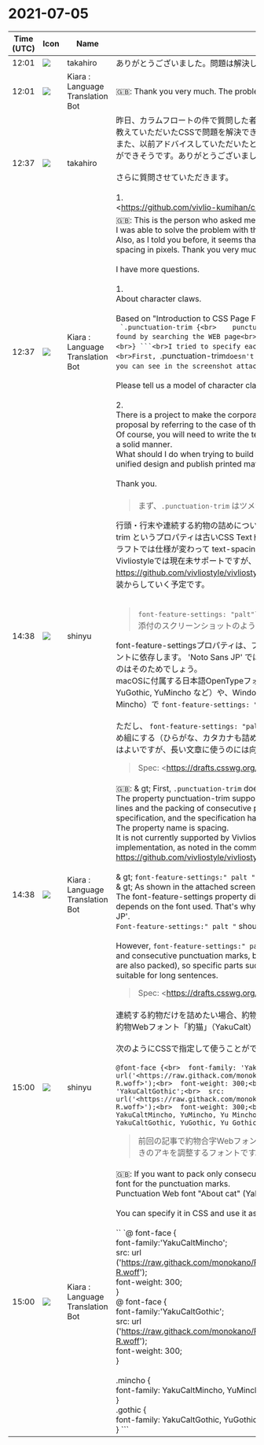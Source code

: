 # 2021-07-05

|Time (UTC)|Icon|Name|Message|
|---|---|---|---|
|12:01|![](https://avatars.slack-edge.com/2021-03-07/1843534807857_00f7c5a10c2fdc7b710d_72.jpg)|takahiro|ありがとうございました。問題は解決しました。|
|12:01|![](https://avatars.slack-edge.com/2021-08-02/2324149410423_2aa7423c4133ecb9f168_72.png)|Kiara : Language Translation Bot|🇬🇧: Thank you very much. The problem has been resolved.|
|12:37|![](https://avatars.slack-edge.com/2021-03-07/1843534807857_00f7c5a10c2fdc7b710d_72.jpg)|takahiro|昨日、カラムフロートの件で質問した者です。<br>教えていただいたCSSで問題を解決できました。<br>また、以前アドバイスしていただいたとおり、行送りをピクセルで指定することで意図した組版ができそうです。ありがとうございました。DTPer頭を切り替えていかねばと反省しています。<br><br>さらに質問させていただきます。<br><br>1.<br><https://github.com/vivlio-kumihan/css-typesetting-doc-2107-001|コードはこちらに置いております。><br>文字ツメについてです。<br><br>「CSSページ組版入門」を参考にしたもの、<br>```.punctuation-trim {<br>    punctuation-trim: start end adjacent;<br>}<pre>WEBページを検索して見つけたもので</pre>.tume {<br>    font-feature-settings: "palt";<br>}<pre>GoogleFontsの書体 `Noto` を使いそれぞれ指定してみました。</pre>&lt;h3&gt;1　はじめに&lt;/h3&gt;<br>&lt;p&gt;「《約物〈やくもの〉》、つまり『括弧』・『句読点』の類（たぐい）です。」&lt;/p&gt;<br>&lt;p class="punctuation-trim"&gt;「《約物〈やくもの〉》、つまり『括弧』・『句読点』の類（たぐい）です。」&lt;/p&gt;<br>&lt;p class="tume"&gt;「《約物〈やくもの〉》、つまり『括弧』・『句読点』の類（たぐい）です。」&lt;/p&gt;```<br>まず、`.punctuation-trim` はツメがかかりません。<br><br>`font-feature-settings: "palt"`では、<br>添付のスクリーンショットのように、`Sans`はツメがかかりますが、`Serif`はダメです。<br><br>CSS組版（Vivliostyle）での文字ツメのお手本をご教示ください。<br><br>2.<br>法人の会報をWEB化する案件がありまして、以前、こちらで見せていただいたドイツ図書館の事例を参考にご提案しようとしています。<br>ベタで本文を組んでいくのはもちろん、適材適所に文字ツメが必要になってきます。<br>あのようなサイト（ディバイスを問わず、統一されたデザインとあしらいで読ませつつ、印刷物も発行する）を構築しようとした時、使用する日本語の書体（書体の構成など）はどのようにしたらいいのでしょうか？　どんな書体を使えばいいのでしょうか？<br><br>よろしくお願いいたします。<br>https://vivliostyle.slack.com/files/U01512BUC6T/F027FTM1S9X/____________________________2021-07-05_20.21.09.png<br>https://vivliostyle.slack.com/files/U01512BUC6T/F026NGESZ5M/____________________________2021-07-05_20.23.48.png<br>https://vivliostyle.slack.com/files/U01512BUC6T/F026NGG1VP1/output.pdf|
|12:37|![](https://avatars.slack-edge.com/2021-08-02/2324149410423_2aa7423c4133ecb9f168_72.png)|Kiara : Language Translation Bot|🇬🇧: This is the person who asked me about the column float yesterday.<br>I was able to solve the problem with the CSS you taught me.<br>Also, as I told you before, it seems that you can typeset as intended by specifying the line spacing in pixels. Thank you very much. I regret that I have to switch the DTPer head.<br><br>I have more questions.<br><br>1.<br>About character claws.<br><br>Based on "Introduction to CSS Page Formatting",<br>`` `.punctuation-trim {<br>    punctuation-trim: start end adjacent;<br>} ```<br>What I found by searching the WEB page<br>`` `. Tume {<br>    font-feature-settings: "palt";<br>} ```<br>I tried to specify each using the Google Fonts typeface `Noto`.<br><br>First, `.punctuation-trim` doesn't claw.<br><br>In `font-feature-settings:" palt "`,<br>As you can see in the screenshot attached, `Sans` is clawed, but` Serif` is not.<br><br>Please tell us a model of character claws in CSS typesetting (Vivliostyle).<br><br>2.<br>There is a project to make the corporate newsletter online, and I am trying to make a proposal by referring to the case of the German Library that I showed you here before.<br>Of course, you will need to write the text in the right place, as well as to compose the text in a solid manner.<br>What should I do when trying to build such a site (regardless of the device, read it with a unified design and publish printed matter), what Japanese typeface should I use?<br><br>Thank you.|
|14:38|![](https://avatars.slack-edge.com/2018-04-27/354445776386_e258f5ed5ba887b08668_72.jpg)|shinyu|<blockquote>まず、`.punctuation-trim` はツメがかかりません。</blockquote>行頭・行末や連続する約物の詰めについて、AH Formatterがサポートしている punctuation-trim というプロパティは古いCSS Textドラフト仕様にあったもので、現在のCSS Text Level 4ドラフトでは仕様が変わって text-spacing というプロパティ名になっています。<br>Vivliostyleでは現在未サポートですが、issue <https://github.com/vivliostyle/vivliostyle.js/issues/595> のコメントにあるように、最小限の実装からしていく予定です。<br><br><blockquote>`font-feature-settings: "palt"`では、<br>添付のスクリーンショットのように、`Sans`はツメがかかりますが、`Serif`はダメです。</blockquote>font-feature-settingsプロパティは、フォントの機能を直接指定するものなので、使用するフォントに依存します。 'Noto Sans JP' では "palt" が効くのに 'Noto Serif JP' では効かないというのはそのためでしょう。<br>macOSに付属する日本語OpenTypeフォント（Hiragino Sans, Hiragino Mincho ProN, YuGothic, YuMincho など）や、Windowsに付属する一部の日本語フォント（Yu Gothic, Yu Mincho）で `font-feature-settings: "palt"` が効くはずです。<br><br>ただし、 `font-feature-settings: "palt"` は、行頭・行末や連続する約物に限らず、無条件で詰め組にする（ひらがな、カタカナも詰める）というものなので、見出しなど特定の部分に使うのはよいですが、長い文章に使うのには向きません。<br><blockquote>Spec: <https://drafts.csswg.org/css-text-4/#text-spacing-property|CSS Text Module Level 4 - Character Class Spacing: the text-spacing property></blockquote>|
|14:38|![](https://avatars.slack-edge.com/2021-08-02/2324149410423_2aa7423c4133ecb9f168_72.png)|Kiara : Language Translation Bot|🇬🇧: &amp; gt; First, `.punctuation-trim` does not have a claw.<br>The property punctuation-trim supported by AH Formatter for the beginning and end of lines and the packing of consecutive punctuation marks was in the old CSS Text draft specification, and the specification has changed in the current CSS Text Level 4 draft text- The property name is spacing.<br>It is not currently supported by Vivliostyle, but we plan to start with a minimal implementation, as noted in the comments on issue <https://github.com/vivliostyle/vivliostyle.js/issues/595>.<br><br>&amp; gt; `font-feature-settings:" palt "`<br>&amp; gt; As shown in the attached screenshot, `Sans` has a claw, but` Serif` does not.<br>The font-feature-settings property directly specifies the functionality of the font, so it depends on the font used. That's why'palt'works for'Noto Sans JP'but not for'Noto Serif JP'.<br>`Font-feature-settings:" palt "` should work.<br><br>However, `font-feature-settings:" palt "` is not limited to the beginning and end of lines and consecutive punctuation marks, but is unconditionally packed (hiragana and katakana are also packed), so specific parts such as headings It is good to use for, but it is not suitable for long sentences.<br><blockquote>Spec: <https://drafts.csswg.org/css-text-4/#text-spacing-property|CSS Text Module Level 4 - Character Class Spacing: the text-spacing property></blockquote>|
|15:00|![](https://avatars.slack-edge.com/2018-04-27/354445776386_e258f5ed5ba887b08668_72.jpg)|shinyu|連続する約物だけを詰めたい場合、約物用の特別なフォントを指定する方法もあります。<br>約物Webフォント「約猫」（YakuCalt） <https://tama-san.com/yakucalt-font/><br><br>次のようにCSSで指定して使うことができます。<br><br>```@font-face {<br>  font-family: 'YakuCaltMincho';<br>  src: url('<https://raw.githack.com/monokano/Fonts/main/font/YakuCaltMincho/YakuCaltMincho-R.woff>');<br>  font-weight: 300;<br>}<br>@font-face {<br>  font-family: 'YakuCaltGothic';<br>  src: url('<https://raw.githack.com/monokano/Fonts/main/font/YakuCaltGothic/YakuCaltGothic-R.woff>');<br>  font-weight: 300;<br>}<br><br>.mincho {<br>  font-family: YakuCaltMincho, YuMincho, Yu Mincho, serif;<br>}<br>.gothic {<br>  font-family: YakuCaltGothic, YuGothic, Yu Gothic, sans-serif;<br>}```<br><blockquote>前回の記事で約物合字Webフォント「YakuLiga」を公開しました。全角約物が連続したときのアキを調整するフォントです。このフォントは合字機能の限</blockquote>|
|15:00|![](https://avatars.slack-edge.com/2021-08-02/2324149410423_2aa7423c4133ecb9f168_72.png)|Kiara : Language Translation Bot|🇬🇧: If you want to pack only consecutive punctuation marks, you can also specify a special font for the punctuation marks.<br>Punctuation Web font "About cat" (YakuCalt) <https://tama-san.com/yakucalt-font/><br><br>You can specify it in CSS and use it as follows.<br><br>`` `@ font-face {<br>  font-family:'YakuCaltMincho';<br>  src: url ('<https://raw.githack.com/monokano/Fonts/main/font/YakuCaltMincho/YakuCaltMincho-R.woff>');<br>  font-weight: 300;<br>}<br>@ font-face {<br>  font-family:'YakuCaltGothic';<br>  src: url ('<https://raw.githack.com/monokano/Fonts/main/font/YakuCaltGothic/YakuCaltGothic-R.woff>');<br>  font-weight: 300;<br>}<br><br>.mincho {<br>  font-family: YakuCaltMincho, YuMincho, Yu Mincho, serif;<br>}<br>.gothic {<br>  font-family: YakuCaltGothic, YuGothic, Yu Gothic, sans-serif;<br>} ```|
